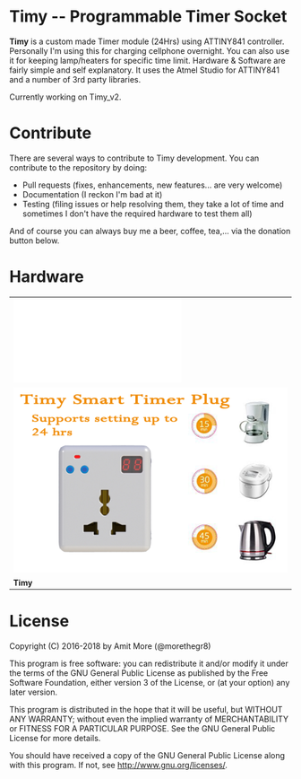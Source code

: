 # Timy -- Programmable Timer Socket

<b>Timy</b> is a custom made Timer module (24Hrs) using ATTINY841 controller. Personally I'm using this for charging cellphone overnight. You can also use it for keeping lamp/heaters for specific time limit. Hardware & Software are fairly simple and self explanatory. It uses the Atmel Studio for ATTINY841 and a number of 3rd party libraries. 

Currently working on Timy_v2.

# Contribute

There are several ways to contribute to Timy development. You can contribute to the repository by doing:

* Pull requests (fixes, enhancements, new features... are very welcome)
* Documentation (I reckon I'm bad at it)
* Testing (filing issues or help resolving them, they take a lot of time and sometimes I don't have the required hardware to test them all)

And of course you can always buy me a beer, coffee, tea,... via the donation button below.

# Hardware

||
|---|
|![Timy_Schematic [PDF]](/hardware/Timy_Controller/Timy_Controller.pdf)||
|![Timy](/hardware/Timy.png)||
|**Timy**||


# License

Copyright (C) 2016-2018 by Amit More (@morethegr8)

This program is free software: you can redistribute it and/or modify it under the terms of the GNU General Public License as published by the Free Software Foundation, either version 3 of the License, or (at your option) any later version.

This program is distributed in the hope that it will be useful, but WITHOUT ANY WARRANTY; without even the implied warranty of MERCHANTABILITY or FITNESS FOR A PARTICULAR PURPOSE. See the GNU General Public License for more details.

You should have received a copy of the GNU General Public License along with this program. If not, see http://www.gnu.org/licenses/.
